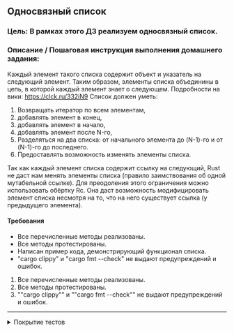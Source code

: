 ## Односвязный список

### Цель: В рамках этого ДЗ реализуем односвязный список.

### Описание / Пошаговая инструкция выполнения домашнего задания:

Каждый элемент такого списка содержит объект и указатель на следующий элемент. Таким образом, элементы списка объединины
в цепь, в которой каждый элемент знает о следующем.
Подробности на вики: https://clck.ru/332iN9
Список должен уметь:

1. Возвращать итератор по всем элементам,
2. добавлять элемент в конец,
3. добавлять элемент в начало,
4. добавлять элемент после N-го,
5. Разделяться на два списка: от начального элемента до (N-1)-го и от (N-1)-го до последнего.
6. Предоставлять возможность изменять элементы списка.

Так как каждый элемент списка содержит ссылку на следующий, Rust не даст нам менять элементы списка (правило
заимствования об одной мутабельной ссылке). Для преодоления этого ограничения можно использовать обёртку Rc<RefCell>. Она
даст возможность модифицировать элемент списка несмотря на то, что на него существует ссылка (у предыдущего элемента).

#### Требования

* Все перечисленные методы реализованы.
* Все методы протестированы.
* Написан пример кода, демонстрирующий функционал списка.
* "cargo clippy" и "cargo fmt --check" не выдают предупреждений и ошибок.

1. Все перечисленные методы реализованы.
2. Все методы протестированы.
3. ""cargo clippy"" и ""cargo fmt --check"" не выдают предупреждений и ошибок.

---

<details>

<summary> Покрытие тестов</summary>

[How to do code coverage in Rust](https://blog.rng0.io/how-to-do-code-coverage-in-rust)

setup:

```sh
cargo install grcov cargo-tarpaulin
rustup component add llvm-tools-preview
```

Тесты для проверки покрытия (в директории проекта)

```shell
CARGO_INCREMENTAL=0 RUSTFLAGS='-Cinstrument-coverage' LLVM_PROFILE_FILE='cargo-test-%p-%m.profraw' cargo test
```

Формирование отчета о покрытии (в директории проекта)

```shell
grcov . --binary-path ../target/debug/deps/ -s . -t html --branch --ignore-not-existing --ignore '../*' --ignore "/*" -o ../target/coverage/html 
```

</details>
